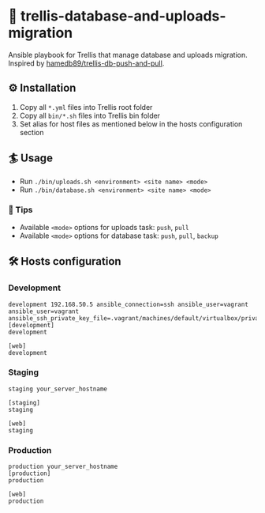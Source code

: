 # 🎩 trellis-database-and-uploads-migration
Ansible playbook for Trellis that manage database and uploads migration. Inspired by [hamedb89/trellis-db-push-and-pull](https://github.com/hamedb89/trellis-db-push-and-pull).

## ⚙️ Installation
1. Copy all `*.yml` files into Trellis root folder
2. Copy all `bin/*.sh` files into Trellis bin folder
3. Set alias for host files as mentioned below in the hosts configuration section

## 🏄 Usage
* Run `./bin/uploads.sh <environment> <site name> <mode>`
* Run `./bin/database.sh <environment> <site name> <mode>`

### 📌 Tips
* Available `<mode>` options for uploads task: `push`, `pull`
* Available `<mode>` options for database task: `push`, `pull`, `backup`

## 🛠 Hosts configuration
### Development

```
development 192.168.50.5 ansible_connection=ssh ansible_user=vagrant ansible_user=vagrant ansible_ssh_private_key_file=.vagrant/machines/default/virtualbox/private_key
[development]
development

[web]
development
```

### Staging

```
staging your_server_hostname

[staging]
staging

[web]
staging
```


### Production
```
production your_server_hostname
[production]
production

[web]
production
```
